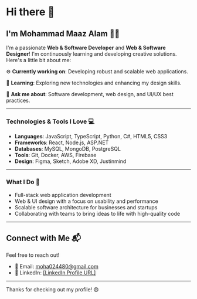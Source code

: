 # Hi there 👋

## I'm **Mohammad Maaz Alam** 👨‍💻

I'm a passionate **Web & Software Developer** and **Web & Software Designer**! I'm continuously learning and developing creative solutions. Here's a little bit about me:

⚙️ **Currently working on**: Developing robust and scalable web applications.

🌱 **Learning**: Exploring new technologies and enhancing my design skills.

💬 **Ask me about**: Software development, web design, and UI/UX best practices.

---

### Technologies & Tools I Love 💻

- **Languages**: JavaScript, TypeScript, Python, C#, HTML5, CSS3
- **Frameworks**: React, Node.js, ASP.NET
- **Databases**: MySQL, MongoDB, PostgreSQL
- **Tools**: Git, Docker, AWS, Firebase
- **Design**: Figma, Sketch, Adobe XD, Justinmind

---

### What I Do 🎯

- Full-stack web application development
- Web & UI design with a focus on usability and performance
- Scalable software architecture for businesses and startups
- Collaborating with teams to bring ideas to life with high-quality code

---

## Connect with Me 📬

Feel free to reach out!  
- 📧 Email: moha024480@gmail.com  
- 🔗 LinkedIn: [[LinkedIn Profile URL]](https://www.linkedin.com/in/mohammad-ma/)

---

Thanks for checking out my profile! 😄
